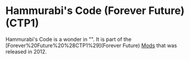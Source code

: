 # Hammurabi's Code (Forever Future) (CTP1)

Hammurabi's Code is a wonder in "". It is part of the [Forever%20Future%20%28CTP1%29](Forever Future) [Mods](mod) that was released in 2012.